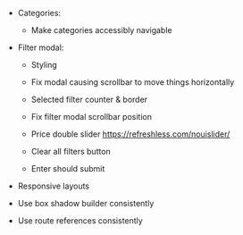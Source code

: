 - Categories:

  - Make categories accessibly navigable

- Filter modal:

  - Styling

  - Fix modal causing scrollbar to move things horizontally

  - Selected filter counter & border

  - Fix filter modal scrollbar position

  - Price double slider https://refreshless.com/nouislider/

  - Clear all filters button

  - Enter should submit

- Responsive layouts

- Use box shadow builder consistently

- Use route references consistently

